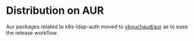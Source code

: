 # Distribution on AUR

Aur packages related to k8s-ldap-auth moved to [vbouchaud/aur](https://github.com/vbouchaud/aur) as to ease the release workflow.
